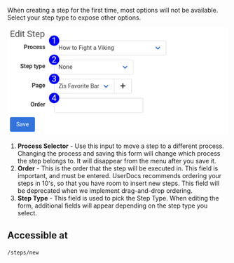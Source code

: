 When creating a step for the first time, most options will not be available. Select your step type to expose other options.

![New Step Form Reference](images/step_form_reference_new.png)

1. **Process Selector** - Use this input to move a step to a different process. Changing the process and saving this form will change which process the step belongs to. It will disappear from the menu after you save it.
2. **Order** - This is the order that the step will be executed in. This field is important, and must be entered. UserDocs recommends ordering your steps in 10's, so that you have room to insert new steps. This field will be deprecated when we implement drag-and-drop ordering.
3. **Step Type** - This field is used to pick the Step Type. When editing the form, additional fields will appear depending on the step type you select.

## Accessible at
`/steps/new`